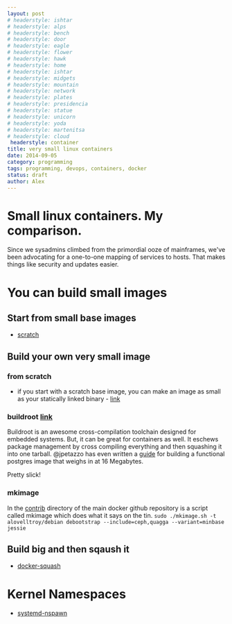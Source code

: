 ```yaml
---
layout: post
# headerstyle: ishtar
# headerstyle: alps
# headerstyle: bench
# headerstyle: door
# headerstyle: eagle
# headerstyle: flower
# headerstyle: hawk
# headerstyle: home
# headerstyle: ishtar
# headerstyle: midgets
# headerstyle: mountain
# headerstyle: network
# headerstyle: plates
# headerstyle: presidencia
# headerstyle: statue
# headerstyle: unicorn
# headerstyle: yoda
# headerstyle: martenitsa
# headerstyle: cloud
 headerstyle: container
title: very small linux containers
date: 2014-09-05
category: programming
tags: programming, devops, containers, docker
status: draft
author: Alex
---
```


# Small linux containers.  My comparison.

Since we sysadmins climbed from the primordial ooze of mainframes, we've been
advocating for a one-to-one mapping of services to hosts.  That makes things
like security and updates easier.

# You can build small images

## Start from small base images
* [scratch](https://registry.hub.docker.com/_/scratch/)

## Build your own very small image

### from scratch
* if you start with a scratch base image, you can make an image as small as your statically linked binary - [link](http://blog.xebia.com/2014/07/04/create-the-smallest-possible-docker-container/)

### buildroot [link](http://buildroot.uclibc.org/)
Buildroot is an awesome cross-compilation toolchain designed for embedded systems.  But, it can be great for containers as well.  It eschews package management by cross compiling everything and then squashing it into one tarball.  @jpetazzo has even written a [guide](http://blog.docker.com/2013/06/create-light-weight-docker-containers-buildroot/) for building a functional postgres image that weighs in at 16 Megabytes.  

Pretty slick!

### mkimage
In the [contrib](https://github.com/docker/docker/tree/master/contrib) directory of the main docker github repository is a script called mkimage which does what it says on the tin.
```sudo ./mkimage.sh -t alovelltroy/debian debootstrap --include=ceph,quagga --variant=minbase jessie ```

## Build big and then sqaush it
* [docker-squash](http://jasonwilder.com/blog/2014/08/19/squashing-docker-images/)

# Kernel Namespaces
* [systemd-nspawn](http://rich0gentoo.wordpress.com/2014/07/14/quick-systemd-nspawn-guide/)


